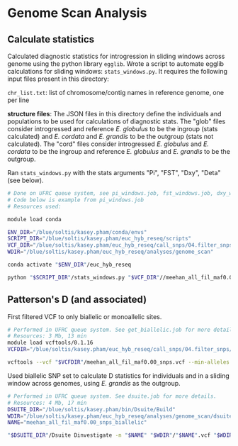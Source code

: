 # Genome Scan Analysis

## Calculate statistics
Calculated diagnostic statistics for introgression in sliding windows across genome using the python library `egglib`. Wrote a script to automate egglib calculations for sliding windows: `stats_windows.py`. It requires the following input files present in this directory:

`chr_list.txt`: list of chromosome/contig names in reference genome, one per line

**structure files**: The JSON files in this directory define the individuals and populations to be used for calculations of diagnostic stats. The "glob" files consider introgressed and reference _E. globulus_ to be the ingroup (stats calculated) and _E. cordata_ and _E. grandis_ to be the outgroup (stats not calculated). The "cord" files consider introgressed _E. globulus_ and _E. cordata_ to be the ingroup and reference _E. globulus_ and _E. grandis_ to be the outgroup.

Ran `stats_windows.py` with the stats arguments "Pi", "FST", "Dxy", "Deta" (see below).

```bash
# Done on UFRC queue system, see pi_windows.job, fst_windows.job, dxy_windows.job, deta_windows.job for more detail
# Code below is example from pi_windows.job
# Resources used:

module load conda 

ENV_DIR="/blue/soltis/kasey.pham/conda/envs"
SCRIPT_DIR="/blue/soltis/kasey.pham/euc_hyb_reseq/scripts"
VCF_DIR="/blue/soltis/kasey.pham/euc_hyb_reseq/call_snps/04.filter_snps/maf0.00"
WDIR="/blue/soltis/kasey.pham/euc_hyb_reseq/analyses/genome_scan"

conda activate "$ENV_DIR"/euc_hyb_reseq

python "$SCRIPT_DIR"/stats_windows.py "$VCF_DIR"//meehan_all_fil_maf0.00_snps.vcf Pi 100000 20000 "$WDIR"/glob_structure.json "$WDIR"/glob_output.json "$WDIR"/chr_list.txt glob_pi_windows.tab
```

## Patterson's D (and associated)

First filtered VCF to only biallelic or monoallelic sites.

```bash
# Performed in UFRC queue system. See get_biallelic.job for more details.
# Resources: 3 Mb, 13 min
module load vcftools/0.1.16
VCFDIR="/blue/soltis/kasey.pham/euc_hyb_reseq/call_snps/04.filter_snps/maf0.00"

vcftools --vcf "$VCFDIR"/meehan_all_fil_maf0.00_snps.vcf --min-alleles 2 --max-alleles 2 --recode --stdout > meehan_all_fil_maf0.00_snps_biallelic.vcf
```

Used biallelic SNP set to calculate D statistics for individuals and in a sliding window across genomes, using _E. grandis_ as the outgroup.

```bash
# Performed in UFRC queue system. See dsuite.job for more details.
# Resources: 4 Mb, 17 min
DSUITE_DIR="/blue/soltis/kasey.pham/bin/Dsuite/Build"
WDIR="/blue/soltis/kasey.pham/euc_hyb_reseq/analyses/genome_scan/dsuite"
NAME="meehan_all_fil_maf0.00_snps_biallelic"

"$DSUITE_DIR"/Dsuite Dinvestigate -n "$NAME" "$WDIR"/"$NAME".vcf "$WDIR"/SETS.txt test_trios.txt
```
